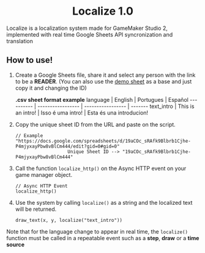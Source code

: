 <h1 align="center">Localize 1.0</h1>
Localize is a localization system made for GameMaker Studio 2, implemented with real time Google Sheets API syncronization and translation

## How to use!

1. Create a Google Sheets file, share it and select any person with the link to be a **READER**.
   (You can also use the [demo sheet](https://docs.google.com/spreadsheets/d/19aCOc_sRAfk9Blbrb1Cjhe-P4mjyxayPbw8vBlCm444/edit?gid=0#gid=0) as a base and just copy it and changing the ID)

   **.csv sheet format example**
   language   | English           | Portugues         | Español
   ---------- | ----------------- | ----------------- | -------
   text_intro | This is an intro! | Isso é uma intro! | Esta és una introducion!
   
3. Copy the unique sheet ID from the URL and paste on the script. 
   ```gml
   // Example
   "https://docs.google.com/spreadsheets/d/19aCOc_sRAfk9Blbrb1Cjhe-P4mjyxayPbw8vBlCm444/edit?gid=0#gid=0"
                      Unique Sheet ID --> "19aCOc_sRAfk9Blbrb1Cjhe-P4mjyxayPbw8vBlCm444"
   ```
4. Call the function ```localize_http()``` on the Async HTTP event on your game manager object.
   ```gml
   // Async HTTP Event
   localize_http()
   ```
5. Use the system by calling ```localize()``` as a string and the localized text will be returned.
   ```gml
   draw_text(x, y, localize("text_intro"))
   ```

Note that for the language change to appear in real time, the ```localize()``` function must be called in a repeatable event such as a **step**, **draw** or a **time source**
